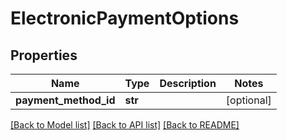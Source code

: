 # ElectronicPaymentOptions

## Properties
Name | Type | Description | Notes
------------ | ------------- | ------------- | -------------
**payment_method_id** | **str** |  | [optional] 

[[Back to Model list]](../README.md#documentation-for-models) [[Back to API list]](../README.md#documentation-for-api-endpoints) [[Back to README]](../README.md)


